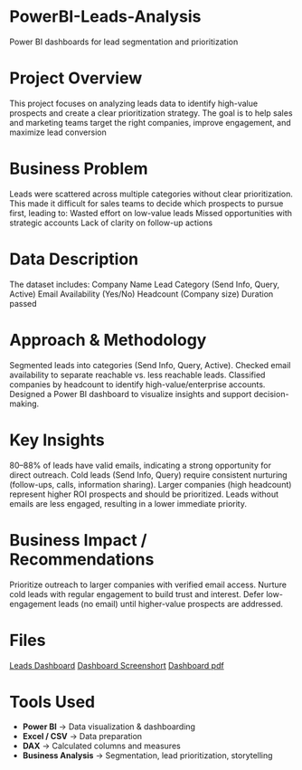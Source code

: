 # PowerBI-Leads-Analysis
Power BI dashboards for lead segmentation and prioritization
# Project Overview
This project focuses on analyzing leads data to identify high-value prospects and create a clear prioritization strategy. The goal is to help sales and marketing teams target the right companies, improve engagement, and maximize lead conversion

# Business Problem
Leads were scattered across multiple categories without clear prioritization. This made it difficult for sales teams to decide which prospects to pursue first, leading to:
Wasted effort on low-value leads
Missed opportunities with strategic accounts
Lack of clarity on follow-up actions

# Data Description
The dataset includes:
Company Name
Lead Category (Send Info, Query, Active)
Email Availability (Yes/No)
Headcount (Company size)
Duration passed 

# Approach & Methodology
Segmented leads into categories (Send Info, Query, Active).
Checked email availability to separate reachable vs. less reachable leads.
Classified companies by headcount to identify high-value/enterprise accounts.
Designed a Power BI dashboard to visualize insights and support decision-making.

# Key Insights
80–88% of leads have valid emails, indicating a strong opportunity for direct outreach.
Cold leads (Send Info, Query) require consistent nurturing (follow-ups, calls, information sharing).
Larger companies (high headcount) represent higher ROI prospects and should be prioritized.
Leads without emails are less engaged, resulting in a lower immediate priority.

# Business Impact / Recommendations
Prioritize outreach to larger companies with verified email access.
Nurture cold leads with regular engagement to build trust and interest.
Defer low-engagement leads (no email) until higher-value prospects are addressed.

# Files
[Leads Dashboard](Bussiness_analysis.pbix)
[Dashboard Screenshort](dashboard_screenshots/)
[Dashboard pdf](Bussiness_analysis1)

# Tools Used
- **Power BI** → Data visualization & dashboarding  
- **Excel / CSV** → Data preparation  
- **DAX** → Calculated columns and measures  
- **Business Analysis** → Segmentation, lead prioritization, storytelling 


 

 





